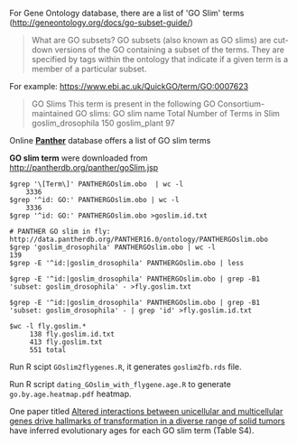 For Gene Ontology database, there are a list of 'GO Slim' terms (http://geneontology.org/docs/go-subset-guide/)

>What are GO subsets?
>GO subsets (also known as GO slims) are cut-down versions of the GO containing a subset of the terms. They are specified by tags within the ontology that indicate if a given term is a member of a particular subset.

For example: https://www.ebi.ac.uk/QuickGO/term/GO:0007623
>GO Slims
>This term is present in the following GO Consortium-maintained GO slims:
>GO slim name    Total Number of Terms in Slim
>goslim_drosophila   150
>goslim_plant    97

Online [**Panther**](http://pantherdb.org/) database offers a list of GO slim terms 

**GO slim term** were downloaded from http://pantherdb.org/panther/goSlim.jsp
```
$grep '\[Term\]' PANTHERGOslim.obo  | wc -l
    3336
$grep '^id: GO:' PANTHERGOslim.obo | wc -l
    3336
$grep '^id: GO:' PANTHERGOslim.obo >goslim.id.txt

# PANTHER GO slim in fly: http://data.pantherdb.org/PANTHER16.0/ontology/PANTHERGOslim.obo
$grep 'goslim_drosophila' PANTHERGOslim.obo | wc -l
139
$grep -E '^id:|goslim_drosophila' PANTHERGOslim.obo | less

$grep -E '^id:|goslim_drosophila' PANTHERGOslim.obo | grep -B1 'subset: goslim_drosophila' - >fly.goslim.txt

$grep -E '^id:|goslim_drosophila' PANTHERGOslim.obo | grep -B1 'subset: goslim_drosophila' - | grep 'id' >fly.goslim.id.txt 

$wc -l fly.goslim.*
     138 fly.goslim.id.txt
     413 fly.goslim.txt
     551 total
```     

Run R scipt `GOslim2flygenes.R`, it generates `goslim2fb.rds` file.

Run R script `dating_GOslim_with_flygene.age.R` to generate `go.by.age.heatmap.pdf` heatmap.

One paper titled [Altered interactions between unicellular and multicellular genes drive hallmarks of transformation in a diverse range of solid tumors](https://www.pnas.org/content/114/24/6406.long) have inferred evolutionary ages for each GO slim term (Table S4).

